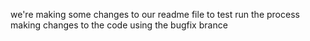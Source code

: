 we're making some changes to our readme file to test run the process
making changes to the code using the bugfix brance
